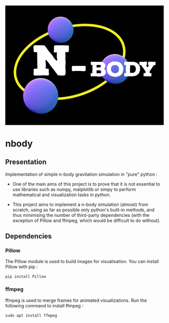 ![nbody](https://github.com/CrazyKoustik/nbody/blob/main/title.png)
# nbody

## Presentation

Implementation of simple n-body gravitation simulation in "pure" python :

- One of the main aims of this project is to prove that it is not essential to use libraries such as numpy, matplotlib or simpy to perform mathematical and visualization tasks in python.

- This project aims to implement a n-body simulation (almost) from scratch, using as far as possible only python's built-in methods, and thus minimising the number of third-party dependencies (with the exception of Pillow and ffmpeg, which would be difficult to do without).

## Dependencies

### Pillow

The Pillow module is used to build images for visualisation.
You can install Pillow with pip :

```
pip install Pillow
```

### ffmpeg

ffmpeg is used to merge frames for animated visualizations.
Run the following command to install ffmpeg :

```
sudo apt install ffmpeg
```
